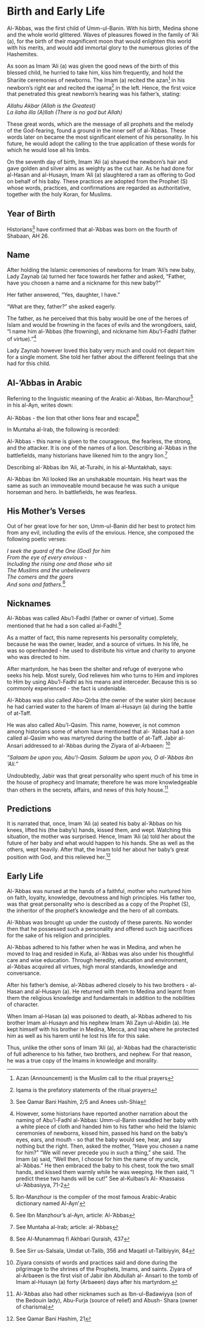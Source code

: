 Birth and Early Life
====================

Al-’Abbas, was the first child of Umm-ul-Banin. With his birth, Medina
shone and the whole world glittered. Waves of pleasures flowed in the
family of ‘Ali (a), for the birth of their magnificent moon that would
enlighten this world with his merits, and would add immortal glory to
the numerous glories of the Hashemites.

As soon as Imam ‘Ali (a) was given the good news of the birth of this
blessed child, he hurried to take him, kiss him frequently, and hold the
Shariite ceremonies of newborns. The Imam (a) recited the azan[^1] in
his newborn’s right ear and recited the iqama[^2] in the left. Hence,
the first voice that penetrated this great newborn’s hearing was his
father’s, stating:

*Allahu Akbar (Allah is the Greatest)*  
*La ilaha illa (A)llah (There is no god but Allah)*

These great words, which are the message of all prophets and the melody
of the God-fearing, found a ground in the inner self of al-’Abbas. These
words later on became the most significant element of his personality.
In his future, he would adopt the calling to the true application of
these words for which he would lose all his limbs.

On the seventh day of birth, Imam ‘Ali (a) shaved the newborn’s hair and
gave golden and silver alms as weighty as the cut hair. As he had done
for al-Hasan and al-Husayn, Imam ‘Ali (a) slaughtered a ram as offering
to God on behalf of his baby. These practices are adopted from the
Prophet (S) whose words, practices, and confirmations are regarded as
authoritative, together with the holy Koran, for Muslims.

Year of Birth
-------------

Historians[^3] have confirmed that al-’Abbas was born on the fourth of
Shabaan, AH 26.

Name
----

After holding the Islamic ceremonies of newborns for Imam ‘Ali’s new
baby, Lady Zaynab (a) turned her face towards her father and asked,
“Father, have you chosen a name and a nickname for this new baby?”

Her father answered, “Yes, daughter, I have.”

“What are they, father?” she asked eagerly.

The father, as he perceived that this baby would be one of the heroes of
Islam and would be frowning in the faces of evils and the wrongdoers,
said, “I name him al-’Abbas (the frowning), and nickname him Abu’l-Fadhl
(father of virtue).”[^4]

Lady Zaynab however loved this baby very much and could not depart him
for a single moment. She told her father about the different feelings
that she had for this child.

Al-’Abbas in Arabic
-------------------

Referring to the linguistic meaning of the Arabic al-’Abbas,
Ibn-Manzhour[^5] in his al-Ayn, writes down:

Al-’Abbas - the lion that other lions fear and escape[^6]

In Muntaha al-Irab, the following is recorded:

Al-’Abbas - this name is given to the courageous, the fearless, the
strong, and the attacker. It is one of the names of a lion. Describing
al-’Abbas in the battlefields, many historians have likened him to the
angry lion.[^7]

Describing al-’Abbas ibn ‘Ali, at-Turaihi, in his al-Muntakhab, says:

Al-’Abbas ibn ‘Ali looked like an unshakable mountain. His heart was the
same as such an immoveable mound because he was such a unique horseman
and hero. In battlefields, he was fearless.

His Mother’s Verses
-------------------

Out of her great love for her son, Umm-ul-Banin did her best to protect
him from any evil, including the evils of the envious. Hence, she
composed the following poetic verses:

*I seek the guard of the One (God) for him*  
*From the eye of every envious -*  
*Including the rising one and those who sit*  
*The Muslims and the unbelievers*  
*The comers and the goers*  
*And sons and fathers.*[^8]

Nicknames
---------

Al-’Abbas was called Abu’l-Fadhl (father or owner of virtue). Some
mentioned that he had a son called al-Fadhl.[^9]

As a matter of fact, this name represents his personality completely,
because he was the owner, leader, and a source of virtues. In his life,
he was so openhanded - he used to distribute his virtue and charity to
anyone who was directed to him.

After martyrdom, he has been the shelter and refuge of everyone who
seeks his help. Most surely, God relieves him who turns to Him and
implores to Him by using Abu’l-Fadhl as his means and interceder.
Because this is so commonly experienced - the fact is undeniable.

Al-’Abbas was also called Abu-Qirba (the owner of the water skin)
because he had carried water to the harem of Imam al-Husayn (a) during
the battle of at-Taff.

He was also called Abu’l-Qasim. This name, however, is not common among
historians some of whom have mentioned that al- ‘Abbas had a son called
al-Qasim who was martyred during the battle of at-Taff. Jabir al-Ansari
addressed to al-’Abbas during the Ziyara of al-Arbaeen: [^10]

*“Salaam be upon you, Abu’l-Qasim. Salaam be upon you, O al-’Abbas ibn
‘Ali.”*

Undoubtedly, Jabir was that great personality who spent much of his time
in the house of prophecy and Imamate; therefore he was more
knowledgeable than others in the secrets, affairs, and news of this holy
house.[^11]

Predictions
-----------

It is narrated that, once, Imam ‘Ali (a) seated his baby al-’Abbas on
his knees, lifted his (the baby’s) hands, kissed them, and wept.
Watching this situation, the mother was surprised. Hence, Imam ‘Ali (a)
told her about the future of her baby and what would happen to his
hands. She as well as the others, wept heavily. After that, the Imam
told her about her baby’s great position with God, and this relieved
her.[^12]

Early Life
----------

Al-’Abbas was nursed at the hands of a faithful, mother who nurtured him
on faith, loyalty, knowledge, devoutness and high principles. His father
too, was that great personality who is described as a copy of the
Prophet (S), the inheritor of the prophet’s knowledge and the hero of
all combats.

Al-’Abbas was brought up under the custody of these parents. No wonder
then that he possessed such a personality and offered such big
sacrifices for the sake of his religion and principles.

Al-’Abbas adhered to his father when he was in Medina, and when he moved
to Iraq and resided in Kufa, al-’Abbas was also under his thoughtful
care and wise education. Through heredity, education and environment,
al-’Abbas acquired all virtues, high moral standards, knowledge and
conversance.

After his father’s demise, al-’Abbas adhered closely to his two
brothers - al-Hasan and al-Husayn (a). He returned with them to Medina
and learnt from them the religious knowledge and fundamentals in
addition to the nobilities of character.

When Imam al-Hasan (a) was poisoned to death, al-’Abbas adhered to his
brother Imam al-Husayn and his nephew Imam ‘Ali Zayn ul-Abidin (a). He
kept himself with his brother in Medina, Mecca, and Iraq where he
protected him as well as his harem until he lost his life for this sake.

Thus, unlike the other sons of Imam ‘Ali (a), al-’Abbas had the
characteristic of full adherence to his father, two brothers, and
nephew. For that reason, he was a true copy of the Imams in knowledge
and morality.

[^1]: Azan (Announcement) is the Muslim call to the ritual prayers

[^2]: Iqama is the prefatory statements of the ritual prayers

[^3]: See Qamar Bani Hashim, 2/5 and Anees ush-Shia

[^4]: However, some historians have reported another narration about the
naming of Abu’l-Fadhl al-’Abbas: Umm-ul-Banin swaddled her baby with a
white piece of cloth and handed him to his father who held the Islamic
ceremonies of newborns, kissed him, passed his hand on the baby’s eyes,
ears, and mouth - so that the baby would see, hear, and say nothing but
the right. Then, asked the mother, “Have you chosen a name for him?” “We
will never precede you in such a thing,” she said. The Imam (a) said,
“Well then, I choose for him the name of my uncle, al-’Abbas.” He then
embraced the baby to his chest, took the two small hands, and kissed
them warmly while he was weeping. He then said, “I predict these two
hands will be cut!” See al-Kulbasi’s Al- Khassaiss ul-’Abbasiyya, 71-2

[^5]: Ibn-Manzhour is the compiler of the most famous Arabic-Arabic
dictionary named Al-Ayn’

[^6]: See Ibn Manzhour’s al-Ayn, article: Al-’Abbas

[^7]: See Muntaha al-Irab; article: al-’Abbas

[^8]: See Al-Munammaq fi Akhbari Quraish, 437

[^9]: See Sirr us-Salsala, Umdat ut-Talib, 356 and Maqatil
ut-Talibiyyin, 84

[^10]: Ziyara consists of words and practices said and done during the
pilgrimage to the shrines of the Prophets, Imams, and saints. Ziyara of
al-Arbaeen is the first visit of Jabir ibn Abdullah al- Ansari to the
tomb of Imam al-Husayn (a) forty (Arbaeen) days after his martyrdom.

[^11]: Al-’Abbas also had other nicknames such as Ibn-ul-Badawiyya (son
of the Bedouin lady), Abu-Furja (source of relief) and Abush- Shara
(owner of charisma)

[^12]: See Qamar Bani Hashim, 21


